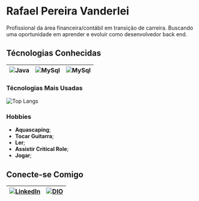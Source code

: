 

# Rafael Pereira Vanderlei


Profissional da área financeira/contábil em transição de carreira. Buscando uma oportunidade em aprender e evoluir como desenvolvedor back end. 

## Técnologias Conhecidas

| ![Java](https://img.shields.io/badge/Java-000?style=for-the-badge&logo=java)  |![MySql](https://img.shields.io/badge/MySQL-000?style=for-the-badge&logo=MySQL)   | ![MySql](https://img.shields.io/badge/Typescript-000?style=for-the-badge&logo=TypeScript)  |
|-- |-- |--|


###  Técnologias Mais Usadas

![Top Langs](https://github-readme-stats-git-masterrstaa-rickstaa.vercel.app/api/top-langs/?username=rafapev&bg_color=000&border_color=30A3DC&title_color=E94D5F&text_color=FFF)

### Hobbies

* **Aquascaping**;
* **Tocar Guitarra**; 
* **Ler**; 
* **Assistir Critical Role**;
* **Jogar**;



## Conecte-se Comigo

| [![LinkedIn](https://img.shields.io/badge/LinkedIn-000?style=for-the-badge&logo=linkedin&logoColor=0E76A8)](https://www.linkedin.com/in/rafael-vanderlei-74736a28/)  |  [![DIO](https://img.shields.io/badge/DIO-000?style=for-the-badge&logo=DIO&logoColor=0E76A8)](https://web.dio.me/users/rafaelpereirav/?tab=skills)  |
|---|---|








